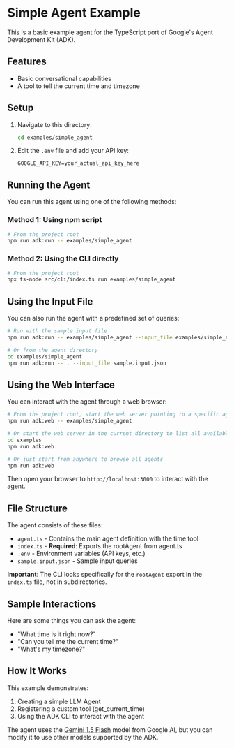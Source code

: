 # Simple Agent Example

This is a basic example agent for the TypeScript port of Google's Agent Development Kit (ADK).

## Features

- Basic conversational capabilities
- A tool to tell the current time and timezone

## Setup

1. Navigate to this directory:
   ```bash
   cd examples/simple_agent
   ```

2. Edit the `.env` file and add your API key:
   ```
   GOOGLE_API_KEY=your_actual_api_key_here
   ```

## Running the Agent

You can run this agent using one of the following methods:

### Method 1: Using npm script

```bash
# From the project root
npm run adk:run -- examples/simple_agent
```

### Method 2: Using the CLI directly

```bash
# From the project root
npx ts-node src/cli/index.ts run examples/simple_agent
```

## Using the Input File

You can also run the agent with a predefined set of queries:

```bash
# Run with the sample input file
npm run adk:run -- examples/simple_agent --input_file examples/simple_agent/sample.input.json

# Or from the agent directory
cd examples/simple_agent
npm run adk:run -- . --input_file sample.input.json
```

## Using the Web Interface

You can interact with the agent through a web browser:

```bash
# From the project root, start the web server pointing to a specific agent
npm run adk:web -- examples/simple_agent

# Or start the web server in the current directory to list all available agents
cd examples
npm run adk:web

# Or just start from anywhere to browse all agents
npm run adk:web
```

Then open your browser to `http://localhost:3000` to interact with the agent.

## File Structure

The agent consists of these files:

- `agent.ts` - Contains the main agent definition with the time tool
- `index.ts` - **Required**: Exports the rootAgent from agent.ts
- `.env` - Environment variables (API keys, etc.)
- `sample.input.json` - Sample input queries

**Important**: The CLI looks specifically for the `rootAgent` export in the `index.ts` file, not in subdirectories.

## Sample Interactions

Here are some things you can ask the agent:

- "What time is it right now?"
- "Can you tell me the current time?"
- "What's my timezone?"

## How It Works

This example demonstrates:

1. Creating a simple LLM Agent
2. Registering a custom tool (get_current_time)
3. Using the ADK CLI to interact with the agent

The agent uses the [Gemini 1.5 Flash](https://ai.google.dev/gemini-api) model from Google AI, but you can modify it to use other models supported by the ADK. 